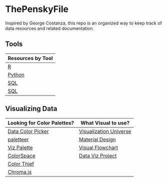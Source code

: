 # ThePenskyFile
Inspired by George Costanza, this repo is an organized way to keep track of data resources and related documentation.

Tools
---
| Resources by Tool                                                                     |
|---------------------------------------------------------------------------------------|
| [R](https://github.com/bradfordjohnson/ThePenskyFile/blob/main/r/R.md)                |
| [Python](https://github.com/bradfordjohnson/ThePenskyFile/blob/main/python/Python.md) |
| [SQL](https://github.com/bradfordjohnson/ThePenskyFile/blob/main/sql/SQL.md)          |
| [SQL](https://github.com/bradfordjohnson/ThePenskyFile/blob/main/sql/SQL.md)          |

Visualizing Data
---
| Looking for Color Palettes?                                                                          | What Visual to use?                                                                               |
|------------------------------------------------------------------------------------------------------|---------------------------------------------------------------------------------------------------|
| [Data Color Picker](https://www.learnui.design/tools/data-color-picker.html#palette)                 | [Visualization Universe](http://visualizationuniverse.com/charts/)                                |
| [paletteer](https://pmassicotte.github.io/paletteer_gallery/#continuous-palettes)                    | [Material Design](https://m2.material.io/design/communication/data-visualization.html#principles) |
| [Viz Palette](https://projects.susielu.com/viz-palette)                                              | [Visual Flowchart](https://extremepresentation.typepad.com/files/choosing-a-good-chart-09.pdf)    |
| [ColorSpace](https://mycolor.space/)                                                                 | [Data Viz Project](https://datavizproject.com/)                                                   |
| [Color Thief](https://lokeshdhakar.com/projects/color-thief/)                                        |
| [Chroma.js](https://gka.github.io/palettes/#/9\|s\|00429d,96ffea,ffffe0\|ffffe0,ff005e,93003a\|1\|1) |







